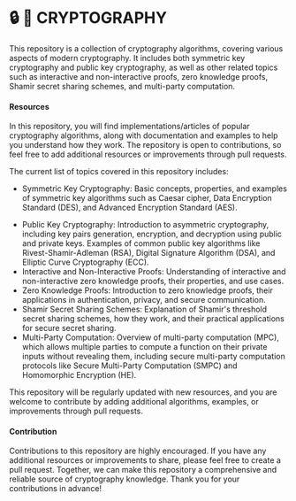 # 🔒 🔑 CRYPTOGRAPHY

This repository is a collection of cryptography algorithms, covering various aspects of modern cryptography. It includes both symmetric key cryptography and public key cryptography, as well as other related topics such as interactive and non-interactive proofs, zero knowledge proofs, Shamir secret sharing schemes, and multi-party computation.

#### Resources
In this repository, you will find implementations/articles of popular cryptography algorithms, along with documentation and examples to help you understand how they work. The repository is open to contributions, so feel free to add additional resources or improvements through pull requests.


 The current list of topics covered in this repository includes:

- Symmetric Key Cryptography: Basic concepts, properties, and examples of symmetric key algorithms such as Caesar cipher, Data Encryption Standard (DES), and Advanced Encryption Standard (AES).
* Public Key Cryptography: Introduction to asymmetric cryptography, including key pairs generation, encryption, and decryption using public and private keys. Examples of common public key algorithms like Rivest-Shamir-Adleman (RSA), Digital Signature Algorithm (DSA), and Elliptic Curve Cryptography (ECC).
* Interactive and Non-Interactive Proofs: Understanding of interactive and non-interactive zero knowledge proofs, their properties, and use cases.
* Zero Knowledge Proofs: Introduction to zero knowledge proofs, their applications in authentication, privacy, and secure communication.
* Shamir Secret Sharing Schemes: Explanation of Shamir's threshold secret sharing schemes, how they work, and their practical applications for secure secret sharing.
* Multi-Party Computation: Overview of multi-party computation (MPC), which allows multiple parties to compute a function on their private inputs without revealing them, including secure multi-party computation protocols like Secure Multi-Party Computation (SMPC) and Homomorphic Encryption (HE).

 This repository will be regularly updated with new resources, and you are welcome to contribute by adding additional algorithms, examples, or improvements through pull requests.

#### Contribution

 Contributions to this repository are highly encouraged. If you have any additional resources or improvements to share, please feel free to create a pull request. Together, we can make this repository a comprehensive and reliable source of cryptography knowledge. Thank you for your contributions in advance!
